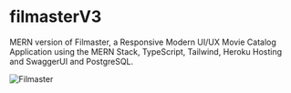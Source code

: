 # filmasterV3
MERN version of Filmaster, a Responsive Modern UI/UX Movie Catalog Application using the MERN Stack, TypeScript, Tailwind, Heroku Hosting and SwaggerUI and PostgreSQL.

![Filmaster](https://github.com/diegov05/portfolio-v1/blob/main/src/assets/filmaster.png)
